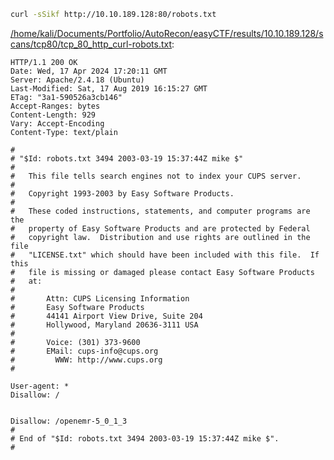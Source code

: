 ```bash
curl -sSikf http://10.10.189.128:80/robots.txt
```

[/home/kali/Documents/Portfolio/AutoRecon/easyCTF/results/10.10.189.128/scans/tcp80/tcp_80_http_curl-robots.txt](file:///home/kali/Documents/Portfolio/AutoRecon/easyCTF/results/10.10.189.128/scans/tcp80/tcp_80_http_curl-robots.txt):

```
HTTP/1.1 200 OK
Date: Wed, 17 Apr 2024 17:20:11 GMT
Server: Apache/2.4.18 (Ubuntu)
Last-Modified: Sat, 17 Aug 2019 16:15:27 GMT
ETag: "3a1-590526a3cb146"
Accept-Ranges: bytes
Content-Length: 929
Vary: Accept-Encoding
Content-Type: text/plain

#
# "$Id: robots.txt 3494 2003-03-19 15:37:44Z mike $"
#
#   This file tells search engines not to index your CUPS server.
#
#   Copyright 1993-2003 by Easy Software Products.
#
#   These coded instructions, statements, and computer programs are the
#   property of Easy Software Products and are protected by Federal
#   copyright law.  Distribution and use rights are outlined in the file
#   "LICENSE.txt" which should have been included with this file.  If this
#   file is missing or damaged please contact Easy Software Products
#   at:
#
#       Attn: CUPS Licensing Information
#       Easy Software Products
#       44141 Airport View Drive, Suite 204
#       Hollywood, Maryland 20636-3111 USA
#
#       Voice: (301) 373-9600
#       EMail: cups-info@cups.org
#         WWW: http://www.cups.org
#

User-agent: *
Disallow: /


Disallow: /openemr-5_0_1_3
#
# End of "$Id: robots.txt 3494 2003-03-19 15:37:44Z mike $".
#

```
